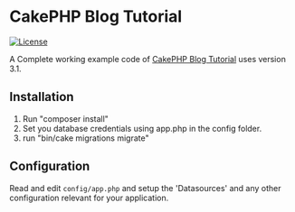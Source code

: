 # CakePHP Blog Tutorial

[![License](https://poser.pugx.org/cakephp/app/license.svg)](https://packagist.org/packages/cakephp/app)

A Complete working example code of [CakePHP Blog Tutorial](http://book.cakephp.org/3.0/en/tutorials-and-examples/blog/blog.html) uses version 3.1.

## Installation

1. Run "composer install"
2. Set you database credentials using app.php in the config folder.
3. run "bin/cake migrations migrate"

## Configuration

Read and edit `config/app.php` and setup the 'Datasources' and any other
configuration relevant for your application.
